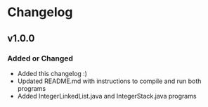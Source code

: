 # Changelog

## v1.0.0

### Added or Changed
- Added this changelog :)
- Updated README.md with instructions to compile and run both programs
- Added IntegerLinkedList.java and IntegerStack.java programs
